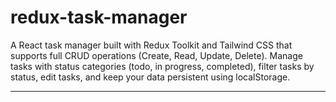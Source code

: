 # redux-task-manager

A React task manager built with Redux Toolkit and Tailwind CSS that supports full CRUD operations (Create, Read, Update, Delete). Manage tasks with status categories (todo, in progress, completed), filter tasks by status, edit tasks, and keep your data persistent using localStorage.

---

